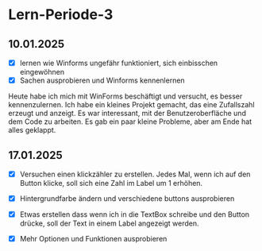 # Lern-Periode-3

## 10.01.2025
- [x] lernen wie Winforms ungefähr funktioniert, sich einbisschen eingewöhnen
- [x] Sachen ausprobieren und Winforms kennenlernen

Heute habe ich mich mit WinForms beschäftigt und versucht, es besser kennenzulernen. Ich habe ein kleines Projekt gemacht, das eine Zufallszahl erzeugt und anzeigt. Es war interessant, mit der Benutzeroberfläche und dem Code zu arbeiten. Es gab ein paar kleine Probleme, aber am Ende hat alles geklappt. 

## 17.01.2025
- [x] Versuchen einen klickzähler zu erstellen. Jedes Mal, wenn ich auf den Button klicke, soll sich eine Zahl im Label um 1 erhöhen.
- [x] Hintergrundfarbe ändern und verschiedene buttons ausprobieren
- [x] Etwas erstellen dass wenn ich in die TextBox schreibe und den Button drücke, soll der Text in einem Label angezeigt werden.
- [x] Mehr Optionen und Funktionen ausprobieren

